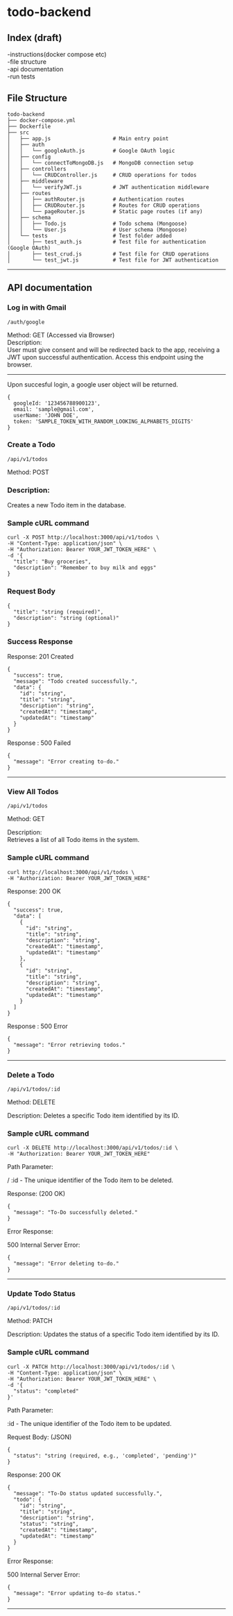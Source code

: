 # todo-backend
## Index (draft)
-instructions(docker compose etc)<br>
-file structure <br>
-api documentation<br>
-run tests


## File Structure
```
todo-backend
├── docker-compose.yml
├── Dockerfile
├── src
│   ├── app.js                    # Main entry point
│   ├── auth
│   │   └── googleAuth.js         # Google OAuth logic
│   ├── config
│   │   └── connectToMongoDB.js   # MongoDB connection setup
│   ├── controllers
│   │   └── CRUDController.js     # CRUD operations for todos
│   ├── middleware
│   │   └── verifyJWT.js          # JWT authentication middleware
│   ├── routes
│   │   ├── authRouter.js         # Authentication routes
│   │   ├── CRUDRouter.js         # Routes for CRUD operations
│   │   └── pageRouter.js         # Static page routes (if any)
│   ├── schema
│   │   ├── Todo.js               # Todo schema (Mongoose)
│   │   └── User.js               # User schema (Mongoose)
│   └── tests                     # Test folder added
│       ├── test_auth.js          # Test file for authentication (Google OAuth)
│       ├── test_crud.js          # Test file for CRUD operations
│       └── test_jwt.js           # Test file for JWT authentication

```
---
## API documentation

### Log in with Gmail
```
/auth/google
```
Method: GET (Accessed via Browser)<br>
Description:<br>
User must give consent and will be redirected back to the app, receiving a JWT upon successful authentication. Access this endpoint using the browser.

---
Upon succesful login, a google user object will be returned.
```
{
  googleId: '123456788900123',
  email: 'sample@gmail.com',
  userName: 'JOHN DOE',
  token: 'SAMPLE_TOKEN_WITH_RANDOM_LOOKING_ALPHABETS_DIGITS'
}
```

### Create a Todo
```
/api/v1/todos
```
Method: POST

### Description: <br>
Creates a new Todo item in the database.

### Sample cURL command
```
curl -X POST http://localhost:3000/api/v1/todos \
-H "Content-Type: application/json" \
-H "Authorization: Bearer YOUR_JWT_TOKEN_HERE" \
-d '{
  "title": "Buy groceries",
  "description": "Remember to buy milk and eggs"
}
```
### Request Body
```
{
  "title": "string (required)",
  "description": "string (optional)"
}
```
### Success Response
Response: 201 Created
```
{
  "success": true,
  "message": "Todo created successfully.",
  "data": {
    "id": "string",
    "title": "string",
    "description": "string",
    "createdAt": "timestamp",
    "updatedAt": "timestamp"
  }
}
```
Response : 500 Failed
```
{
  "message": "Error creating to-do."
}
```
---

### View All Todos
```
/api/v1/todos
```
Method: GET

Description: <br>
Retrieves a list of all Todo items in the system.

### Sample cURL command
```
curl http://localhost:3000/api/v1/todos \
-H "Authorization: Bearer YOUR_JWT_TOKEN_HERE"
```
Response: 200 OK

```
{
  "success": true,
  "data": [
    {
      "id": "string",
      "title": "string",
      "description": "string",
      "createdAt": "timestamp",
      "updatedAt": "timestamp"
    },
    {
      "id": "string",
      "title": "string",
      "description": "string",
      "createdAt": "timestamp",
      "updatedAt": "timestamp"
    }
  ]
}
```
Response : 500 Error
```
{
  "message": "Error retrieving todos."
}
```

---

### Delete a Todo
```
/api/v1/todos/:id
```
Method: DELETE

Description:
Deletes a specific Todo item identified by its ID.
###  Sample cURL command
```
curl -X DELETE http://localhost:3000/api/v1/todos/:id \
-H "Authorization: Bearer YOUR_JWT_TOKEN_HERE"
```

Path Parameter:

/ :id - The unique identifier of the Todo item to be deleted.

Response: (200 OK)
```
{
  "message": "To-Do successfully deleted."
}
```
Error Response:

500 Internal Server Error:
```
{
  "message": "Error deleting to-do."
}
```
---

### Update Todo Status
```
/api/v1/todos/:id
```
Method: PATCH

Description:
Updates the status of a specific Todo item identified by its ID.

### Sample  cURL command
```
curl -X PATCH http://localhost:3000/api/v1/todos/:id \
-H "Content-Type: application/json" \
-H "Authorization: Bearer YOUR_JWT_TOKEN_HERE" \
-d '{
  "status": "completed"
}'
```

Path Parameter:

:id - The unique identifier of the Todo item to be updated.

Request Body: (JSON)
```
{
  "status": "string (required, e.g., 'completed', 'pending')"
}
```
Response: 200 OK
```
{
  "message": "To-Do status updated successfully.",
  "todo": {
    "id": "string",
    "title": "string",
    "description": "string",
    "status": "string",
    "createdAt": "timestamp",
    "updatedAt": "timestamp"
  }
}
```
Error Response:

500 Internal Server Error:
```
{
  "message": "Error updating to-do status."
}
```
---

